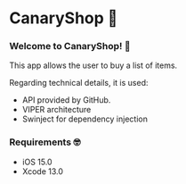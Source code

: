 # CanaryShop 🏬

### Welcome to CanaryShop! 🎊

This app allows the user to buy a list of items.

Regarding technical details, it is used:
* API provided by GitHub.
* VIPER architecture
* Swinject for dependency injection

### Requirements 🤓
* iOS 15.0
* Xcode 13.0
